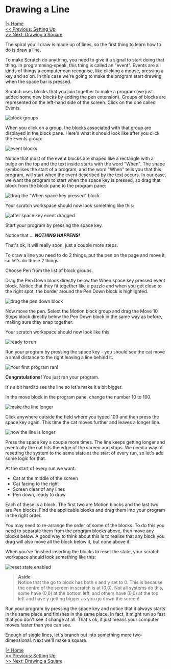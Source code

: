 # Drawing a Line

[|< Home](../README.md)  
[<< Previous: Setting Up](./spirals1.md)  
[>> Next: Drawing a Square](./spirals3.md)

The spiral you'll draw is made up of lines, so the first thing to learn how to do is draw a line.

To make Scratch do anything, you need to give it a signal to start doing that thing. In programming-speak, this thing is called an "event". Events are all kinds of things a computer can recognise, like clicking a mouse, pressing a key and so on. In this case we're going to make the program start drawing when the space bar is pressed.

Scratch uses blocks that you join together to make a program (we just added some new blocks by adding the pen extension). Groups of blocks are represented on the left-hand side of the screen. Click on the one called Events.

![block groups](./images/block-groups.png)

When you click on a group, the blocks associated with that group are displayed in the block pane. Here's what it should look like after you click the Events group:

![event blocks](./images/event-blocks.png)

Notice that most of the event blocks are shaped like a rectangle with a bulge on the top and the text inside starts with the word "When". The shape symbolises the start of a program, and the word "When" tells you that this program, will start when the event described by the text occurs. In our case, we want the program to start when the space key is pressed, so drag that block from the block pane to the program pane:

![drag the "When space key pressed" block](./images/drag-space-event.png)

Your scratch workspace should now look something like this:

![after space key event dragged](./images/after-space-event-dragged.png)

Start your program by pressing the space key.

Notice that ... ***NOTHING HAPPENS!***

That's ok, it will really soon, just a couple more steps.

To draw a line you need to do 2 things, put the pen on the page and move it, so let's do those 2 things.

Choose Pen from the list of block groups.

Drag the Pen Down block directly below the When space key pressed event block. Notice that they fit together like a puzzle and when you get close to the right spot, the border around the Pen Down block is highlighted.

![drag the pen down block](./images/drag-pen-down.png)

Now move the pen. Select the Motion block group and drag the Move 10 Steps block directly below the Pen Down block in the same way as before, making sure they snap together.

Your scratch workspace should now look like this:

![ready to run](./images/move-block.png)

Run your program by pressing the space key - you should see the cat move a small distance to the right leaving a line behind it.

![Your first program ran!](./images/first-program-ran.png)

**Congratulations!** You just ran your program.

It's a bit hard to see the line so let's make it a bit bigger.

In the move block in the program pane, change the number 10 to 100.

![make the line longer](./images/make-the-line-longer.png)

Click anywhere outside the field where you typed 100 and then press the space key again. This time the cat moves further and leaves a longer line.

![now the line is longer](./images/longer-line.png)

Press the space key a couple more times. The line keeps getting longer and eventually the cat hits the edge of the screen and stops. We need a way of resetting the system to the same state at the start of every run, so let's add some logic for that.

At the start of every run we want:

* Cat at the middle of the screen
* Cat facing to the right
* Screen clear of any lines
* Pen down, ready to draw

Each of these is a block. The first two are Motion blocks and the last two are Pen blocks. Find the applicable blocks and drag them into your program in the right order.

You may need to re-arrange the order of some of the blocks. To do this you need to separate them from the program blocks above, then move any blocks below. A good way to think about this is to realise that any block you drag will also move all the block below it, but none above it.

When you've finished inserting the blocks to reset the state, your scratch workspace should look something like this:

![reset state enabled](./images/reset-state-enabled.png)

> **Aside**  
> Notice that the go to block has both x and y set to 0. This is because the centre of the screen in scratch is at (0,0). Not all systems do this, some have (0,0) at the bottom left, and others have (0,0) at the top left and have y getting bigger as you go down the screen!

Run your program by pressing the space key and notice that it always starts in the same place and finishes in the same place. In fact, it might run so fast that you don't see it change at all. That's ok, it just means your computer moves faster than you can see.

Enough of single lines, let's branch out into something more two-dimensional. Next we'll make a square.

[|< Home](../README.md)  
[<< Previous: Setting Up](./spirals1.md)  
[>> Next: Drawing a Square](./spirals3.md)